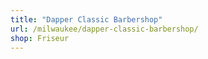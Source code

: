 ```yaml
---
title: "Dapper Classic Barbershop"
url: /milwaukee/dapper-classic-barbershop/
shop: Friseur
---
```

